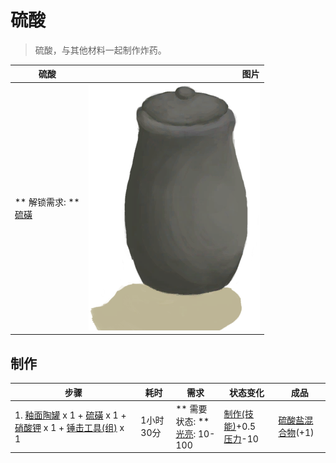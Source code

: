 # 硫酸  
> 硫酸，与其他材料一起制作炸药。  
  
  硫酸  |   图片   
 ----  |  ----:   
 ** 解锁需求: **<br>[硫磺](Brimstone.md)  |  ![](Sprite/GlazedVase.png)   
  
## 制作  
步骤  |  耗时  |  需求  |  状态变化  |  成品  
----  |  ----  |  ----  |  ----  |  ----  
1. [釉面陶罐](GlazedVase.md) x 1 + [硫磺](Brimstone.md) x 1 + [硝酸钾](Saltpeter.md) x 1 + [锤击工具(组)](GpTag_Hammer.md) x 1  |  1小时30分  |  ** 需要状态: **<br>[光亮](Light.md): 10-100  |  [制作(技能)](Skill_Crafting.md)+0.5<br>[压力](Stress.md)-10  |  [硫酸盐混合物](LQ_VitriolMix.md)(+1)  
